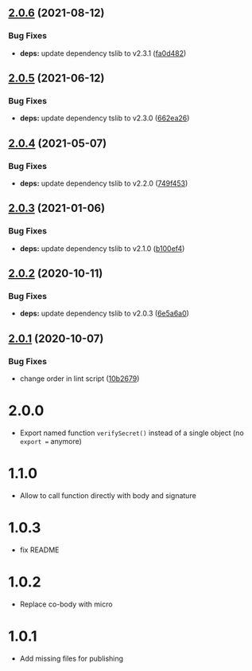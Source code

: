## [2.0.6](https://github.com/screendriver/verify-github-webhook-secret/compare/v2.0.5...v2.0.6) (2021-08-12)


### Bug Fixes

* **deps:** update dependency tslib to v2.3.1 ([fa0d482](https://github.com/screendriver/verify-github-webhook-secret/commit/fa0d4820ab4408046f02937540d586fb5dad303a))

## [2.0.5](https://github.com/screendriver/verify-github-webhook-secret/compare/v2.0.4...v2.0.5) (2021-06-12)


### Bug Fixes

* **deps:** update dependency tslib to v2.3.0 ([662ea26](https://github.com/screendriver/verify-github-webhook-secret/commit/662ea26c57ccaef3c076c95e6d259ff4d1c2e5d1))

## [2.0.4](https://github.com/screendriver/verify-github-webhook-secret/compare/v2.0.3...v2.0.4) (2021-05-07)


### Bug Fixes

* **deps:** update dependency tslib to v2.2.0 ([749f453](https://github.com/screendriver/verify-github-webhook-secret/commit/749f453df0b16b63096cf67156ab346ddc6f1fde))

## [2.0.3](https://github.com/screendriver/verify-github-webhook-secret/compare/v2.0.2...v2.0.3) (2021-01-06)


### Bug Fixes

* **deps:** update dependency tslib to v2.1.0 ([b100ef4](https://github.com/screendriver/verify-github-webhook-secret/commit/b100ef4092526968dcf7ddcbfce0cae9a1b99a56))

## [2.0.2](https://github.com/screendriver/verify-github-webhook-secret/compare/v2.0.1...v2.0.2) (2020-10-11)


### Bug Fixes

* **deps:** update dependency tslib to v2.0.3 ([6e5a6a0](https://github.com/screendriver/verify-github-webhook-secret/commit/6e5a6a0b6bff843db1b1c18a6636436787d67b33))

## [2.0.1](https://github.com/screendriver/verify-github-webhook-secret/compare/v2.0.0...v2.0.1) (2020-10-07)


### Bug Fixes

* change order in lint script ([10b2679](https://github.com/screendriver/verify-github-webhook-secret/commit/10b2679dc9c366eec5836946bc1df5c9a0e497bf))

# 2.0.0

- Export named function `verifySecret()` instead of a single object (no `export =` anymore)

# 1.1.0

- Allow to call function directly with body and signature

# 1.0.3

- fix README

# 1.0.2

- Replace co-body with micro

# 1.0.1

- Add missing files for publishing
